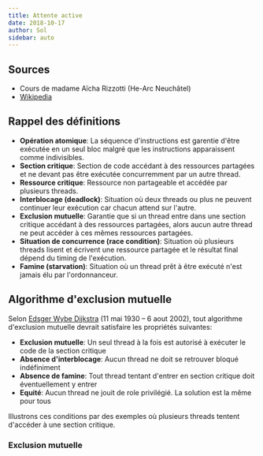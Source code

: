 ```yaml
---
title: Attente active
date: 2018-10-17
author: Sol
sidebar: auto
---
```


##  Sources

* Cours de madame Aïcha Rizzotti (He-Arc Neuchâtel)
* [Wikipedia](https://en.wikipedia.org)

## Rappel des définitions

* **Opération atomique**: La séquence d'instructions est garentie d'être exécutée en un seul bloc malgré que les instructions apparaissent comme indivisibles.
* **Section critique**: Section de code accédant à des ressources partagées et ne devant pas être exécutée concurremment par un autre thread.
* **Ressource critique**: Ressource non partageable et accédée par plusieurs threads.
* **Interblocage (deadlock)**: Situation où deux threads ou plus ne peuvent continuer leur exécution car chacun attend sur l'autre.
* **Exclusion mutuelle**: Garantie que si un thread entre dans une section critique accédant à des ressources partagées, alors aucun autre thread ne peut accéder à ces mêmes ressources partagées.
* **Situation de concurrence (race condition)**: Situation où plusieurs threads lisent et écrivent une ressource partagée et le résultat final dépend du timing de l'exécution.
* **Famine (starvation)**: Situation où un thread prêt à être exécuté n'est jamais élu par l'ordonnanceur.

## Algorithme d'exclusion mutuelle
Selon [Edsger Wybe Dijkstra](https://en.wikipedia.org/wiki/Edsger_W._Dijkstra) (11 mai 1930 – 6 aout 2002), tout algorithme d'exclusion mutuelle devrait satisfaire les propriétés suivantes:
* **Exclusion mutuelle**: Un seul thread à la fois est autorisé à exécuter le code de la section critique
* **Absence d'interblocage**: Aucun thread ne doit se retrouver bloqué indéfiniment
* **Absence de famine**: Tout thread tentant d'entrer en section critique doit éventuellement y entrer
* **Equité**: Aucun thread ne jouit de role privilégié. La solution est la même pour tous

Illustrons ces conditions par des exemples où plusieurs threads tentent d'accéder à une section critique.

### Exclusion mutuelle

<Col spacer="1" proportions="4/6" vAlign="0">
<template slot="left">

```C
bool busy = false;

void *t0(void *arg) {
    while (true) {
        while (busy) { }
        busy = true;
        // section critique
        busy = false;
        // fin de section critique
    }
}

void *t1(void *arg) {
    while (true) {
        while (busy) { }
        busy = true;
        // section critique
        busy = false;
        // fin de section critique
    }
}
```

</template>
<template slot="right">

Ce code pourrait s'exécuter de la façon suivante:

* `t0` lit `busy` à `false`

---

* `t1` lit `busy` à `false`
* `t1` met `busy` à `true`
* `t1` entre dans la section critique

---

* `t0` met `busy` à `true`
* `t0` **entre aussi** en section critique

<st c="r">Les deux threads se trouvent en section critique</st>
<st c="g">Les deux threads se trouvent en section critique</st>
<st c="b">Les deux threads se trouvent en section critique</st>
<!-- <s>lala</s> -->

</template>
</Col>






